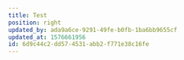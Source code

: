 ```yaml
---
title: Test
position: right
updated_by: ada9a6ce-9291-49fe-b0fb-1ba6bb9655cf
updated_at: 1576661956
id: 6d9c44c2-dd57-4531-abb2-f771e38c16fe
---
```

